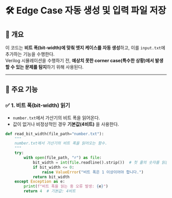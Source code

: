 # 🛠 Edge Case 자동 생성 및 입력 파일 저장

## 📌 개요
이 코드는 **비트 폭(bit-width)에 맞춰 엣지 케이스를 자동 생성**하고, 이를 `input.txt`에 추가하는 기능을 수행한다.  
Verilog 시뮬레이션을 수행하기 전, **예상치 못한 corner case(특수한 상황)에서 발생할 수 있는 문제를 탐지**하기 위해 사용된다.

---

## 🚀 주요 기능

### ✅ 1. **비트 폭(bit-width) 읽기**
- `number.txt`에서 가산기의 비트 폭을 읽어온다.
- 값이 없거나 비정상적인 경우 **기본값(4비트)** 을 사용한다.

```python
def read_bit_width(file_path="number.txt"):
    """
    number.txt에서 가산기의 비트 폭을 읽어오는 함수.
    """
    try:
        with open(file_path, "r") as file:
            bit_width = int(file.readline().strip())  # 첫 줄의 숫자를 읽음
            if bit_width <= 0:
                raise ValueError("비트 폭은 1 이상이어야 합니다.")
            return bit_width
    except Exception as e:
        print(f"비트 폭을 읽는 중 오류 발생: {e}")
        return 4  # 기본값: 4비트

